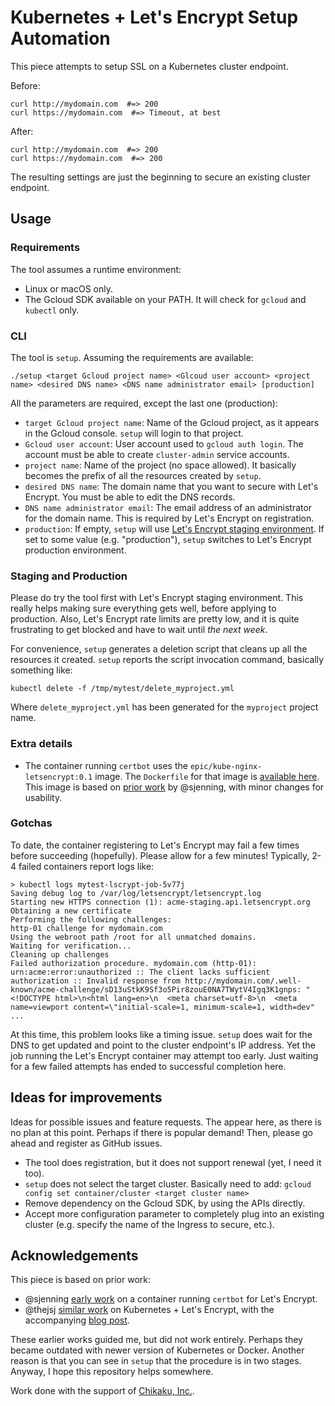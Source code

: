 # Kubernetes + Let's Encrypt Setup Automation

This piece attempts to setup SSL on a Kubernetes cluster endpoint.

Before:

    curl http://mydomain.com  #=> 200
    curl https://mydomain.com  #=> Timeout, at best

After:

    curl http://mydomain.com  #=> 200
    curl https://mydomain.com  #=> 200

The resulting settings are just the beginning to secure an existing cluster endpoint.

## Usage

### Requirements

The tool assumes a runtime environment:

* Linux or macOS only.
* The Gcloud SDK available on your PATH. It will check for `gcloud` and `kubectl` only.

### CLI

The tool is `setup`. Assuming the requirements are available:

    ./setup <target Gcloud project name> <Glcoud user account> <project name> <desired DNS name> <DNS name administrator email> [production]

All the parameters are required, except the last one (production):

* `target Gcloud project name`: Name of the Gcloud project, as it appears in the Gcloud console. `setup` will login to that project.
* `Gcloud user account`: User account used to `gcloud auth login`. The account must be able to create `cluster-admin` service accounts.
* `project name`: Name of the project (no space allowed). It basically becomes the prefix of all the resources created by `setup`.
* `desired DNS name`: The domain name that you want to secure with Let's Encrypt. You must be able to edit the DNS records.
* `DNS name administrator email`: The email address of an administrator for the domain name. This is required by Let's Encrypt on registration.
* `production`: If empty, `setup` will use [Let's Encrypt staging environment](https://letsencrypt.org/docs/staging-environment/). If set to some value (e.g. "production"), `setup` switches to Let's Encrypt production environment.

### Staging and Production

Please do try the tool first with Let's Encrypt staging environment. This really helps making sure everything gets well, before applying to production. Also, Let's Encrypt rate limits are pretty low, and it is quite frustrating to get blocked and have to wait until *the next week*.

For convenience, `setup` generates a deletion script that cleans up all the resources it created. `setup` reports the script invocation command, basically something like:

    kubectl delete -f /tmp/mytest/delete_myproject.yml

Where `delete_myproject.yml` has been generated for the `myproject` project name.

### Extra details

* The container running `certbot` uses the `epic/kube-nginx-letsencrypt:0.1` image. The `Dockerfile` for that image is [available here](https://github.com/ic/kube-nginx-letsencrypt). This image is based on [prior work](https://github.com/sjenning/kube-nginx-letsencrypt) by @sjenning, with minor changes for usability.

### Gotchas

To date, the container registering to Let's Encrypt may fail a few times before succeeding (hopefully). Please allow for a few minutes! Typically, 2-4 failed containers report logs like:

    > kubectl logs mytest-lscrypt-job-5v77j
    Saving debug log to /var/log/letsencrypt/letsencrypt.log
    Starting new HTTPS connection (1): acme-staging.api.letsencrypt.org
    Obtaining a new certificate
    Performing the following challenges:
    http-01 challenge for mydomain.com
    Using the webroot path /root for all unmatched domains.
    Waiting for verification...
    Cleaning up challenges
    Failed authorization procedure. mydomain.com (http-01): urn:acme:error:unauthorized :: The client lacks sufficient authorization :: Invalid response from http://mydomain.com/.well-known/acme-challenge/sD13uStkK9Sf3o5Pir8zouE0NA7TWytV4Igq3K1gnps: "<!DOCTYPE html>\n<html lang=en>\n  <meta charset=utf-8>\n  <meta name=viewport content=\"initial-scale=1, minimum-scale=1, width=dev"
    ...

At this time, this problem looks like a timing issue. `setup` does wait for the DNS to get updated and point to the cluster endpoint's IP address. Yet the job running the Let's Encrypt container may attempt too early. Just waiting for a few failed attempts has ended to successful completion here.

## Ideas for improvements

Ideas for possible issues and feature requests. The appear here, as there is no plan at this point. Perhaps if there is popular demand! Then, please go ahead and register as GitHub issues.

* The tool does registration, but it does not support renewal (yet, I need it too).
* `setup` does not select the target cluster. Basically need to add: `gcloud config set container/cluster <target cluster name>`
* Remove dependency on the Gcloud SDK, by using the APIs directly.
* Accept more configuration parameter to completely plug into an existing cluster (e.g. specify the name of the Ingress to secure, etc.).

## Acknowledgements

This piece is based on prior work:

* @sjenning [early work](https://github.com/sjenning/kube-nginx-letsencrypt) on a container running `certbot` for Let's Encrypt.
* @thejsj [similar work](https://github.com/thejsj/kubernetes-letsencrypt-demo) on Kubernetes + Let's Encrypt, with the accompanying [blog post](https://runnable.com/blog/how-to-use-lets-encrypt-on-kubernetes).

These earlier works guided me, but did not work entirely. Perhaps they became outdated with newer version of Kubernetes or Docker. Another reason is that you can see in `setup` that the procedure is in two stages. Anyway, I hope this repository helps somewhere.

Work done with the support of [Chikaku, Inc.](https://www.chikaku.co.jp/).
